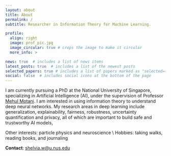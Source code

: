 ```yaml
---
layout: about
title: About
permalink: /
subtitle: Researcher in Information Theory for Machine Learning.

profile:
  align: right
  image: prof_pic.jpg
  image_circular: true # crops the image to make it circular
  more_info: >

news: true  # includes a list of news items
latest_posts: true  # includes a list of the newest posts
selected_papers: true # includes a list of papers marked as "selected={true}"
social: false  # includes social icons at the bottom of the page
---
```



I am currently pursuing a PhD at the National University of Singapore, specializing in Artificial Intelligence (AI), under the supervision of Professor [Mehul Motani](https://mehulmotani.github.io/). I am interested in using information theory to understand deep neural networks. My research areas in deep learning include generalization, explainability, fairness, robustness, uncertainty quantification and privacy, all of which are important to build safe and trustworthy AI models,

Other interests: particle physics and neuroscience \\
Hobbies: taking walks, reading books, and journaling

<strong>Contact</strong>: shelvia.w@u.nus.edu
